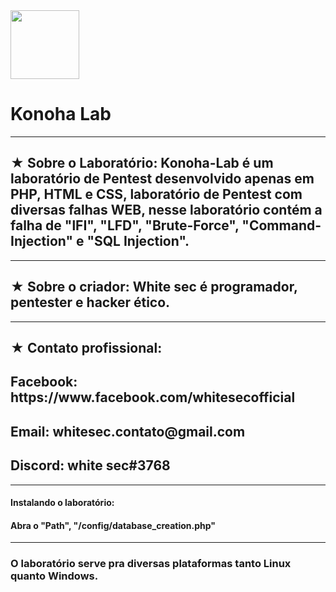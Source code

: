 <img src="https://github.com/whitesec/Konoha-Lab/blob/master/Konoha-Lab/img/banner.png" height="110" />
<h1>Konoha Lab</h1>

<hr color="black">

<h2>★ Sobre o Laboratório:
Konoha-Lab é um laboratório de Pentest desenvolvido apenas em PHP, HTML e CSS, laboratório de Pentest com diversas falhas WEB, nesse laboratório contém a falha de "lFI", "LFD", "Brute-Force", "Command-Injection" e "SQL Injection".</h2>

<hr color="black">

<h2>★ Sobre o criador:
White sec é programador, pentester e hacker ético.</h2>

<hr color="black">

<h2>★ Contato profissional:</h2>
<h2>Facebook: https://www.facebook.com/whitesecofficial</h2>
<h2>Email: whitesec.contato@gmail.com</h2>
<h2>Discord: white sec#3768</h2>

<hr color="black">

<h4>Instalando o laboratório:</h4>
<h4>Abra o "Path", "/config/database_creation.php"</h4>

<hr color="transparent">

<h3>O laboratório serve pra diversas plataformas tanto Linux quanto Windows.</h3>
